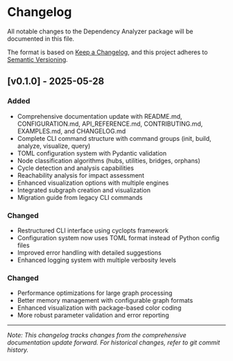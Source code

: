 # Changelog

All notable changes to the Dependency Analyzer package will be documented in this file.

The format is based on [Keep a Changelog](https://keepachangelog.com/en/1.0.0/),
and this project adheres to [Semantic Versioning](https://semver.org/spec/v2.0.0.html).

## [v0.1.0] - 2025-05-28

### Added
- Comprehensive documentation update with README.md, CONFIGURATION.md, API_REFERENCE.md, CONTRIBUTING.md, EXAMPLES.md, and CHANGELOG.md
- Complete CLI command structure with command groups (init, build, analyze, visualize, query)
- TOML configuration system with Pydantic validation
- Node classification algorithms (hubs, utilities, bridges, orphans)
- Cycle detection and analysis capabilities
- Reachability analysis for impact assessment
- Enhanced visualization options with multiple engines
- Integrated subgraph creation and visualization
- Migration guide from legacy CLI commands

### Changed
- Restructured CLI interface using cyclopts framework
- Configuration system now uses TOML format instead of Python config files
- Improved error handling with detailed suggestions
- Enhanced logging system with multiple verbosity levels

### Changed
- Performance optimizations for large graph processing
- Better memory management with configurable graph formats
- Enhanced visualization with package-based color coding
- More robust parameter validation and error reporting

---

*Note: This changelog tracks changes from the comprehensive documentation update forward. For historical changes, refer to git commit history.*
